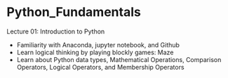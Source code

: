 # Python_Fundamentals

Lecture 01: Introduction to Python

- Familiarity with Anaconda, jupyter notebook, and Github
- Learn logical thinking by playing blockly games: Maze
- Learn about Python data types, Mathematical Operations, Comparison Operators, Logical Operators, and Membership Operators
